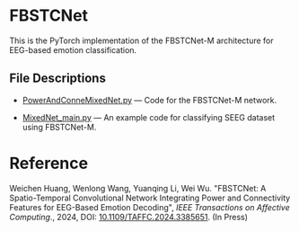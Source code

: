 # FBSTCNet
This is the PyTorch implementation of the FBSTCNet-M architecture for EEG-based emotion classification. 

## File Descriptions

* [PowerAndConneMixedNet.py](https://github.com/TimeSpacerRob/FBSTCNet/blob/main/PowerAndConneMixedNet.py)                        — Code for the FBSTCNet-M network.

* [MixedNet_main.py](https://github.com/TimeSpacerRob/FBSTCNet/blob/main/MixedNet_main.py)  — An example code for classifying SEEG dataset using FBSTCNet-M.

# Reference
Weichen Huang, Wenlong Wang, Yuanqing Li, Wei Wu. "FBSTCNet: A Spatio-Temporal Convolutional Network Integrating Power and Connectivity Features for EEG-Based Emotion Decoding", _IEEE Transactions on Affective Computing_., 2024, DOI: [10.1109/TAFFC.2024.3385651](http://dx.doi.org/10.1109/TAFFC.2024.3385651). (In Press)

